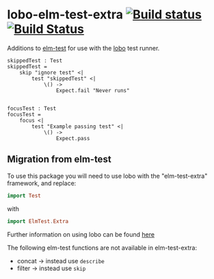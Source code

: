 # lobo-elm-test-extra [![Build status](https://ci.appveyor.com/api/projects/status/qxt50hly0sq9cjcs/branch/master?svg=true)](https://ci.appveyor.com/project/benansell/lobo-elm-test-extra/branch/master) [![Build Status](https://travis-ci.org/benansell/lobo-elm-test-extra.svg?branch=master)](https://travis-ci.org/benansell/lobo-elm-test-extra)

Additions to [elm-test](http://package.elm-lang.org/packages/elm-community/elm-test/latest) for use with the [lobo](https://github.com/benansell/lobo) test runner.

    skippedTest : Test
    skippedTest =
        skip "ignore test" <|
            test "skippedTest" <|
                \() ->
                    Expect.fail "Never runs"


    focusTest : Test
    focusTest =
        focus <|
            test "Example passing test" <|
                \() ->
                    Expect.pass

## Migration from elm-test
To use this package you will need to use lobo with the "elm-test-extra" framework, and replace:
```elm
import Test
```
with
```elm
import ElmTest.Extra
```
Further information on using lobo can be found [here](https://github.com/benansell/lobo)

The following elm-test functions are not available in elm-test-extra:
* concat -> instead use `describe`
* filter -> instead use `skip`